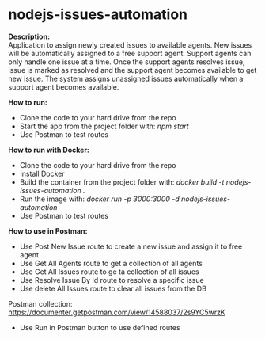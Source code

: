 # nodejs-issues-automation

**Description:**<br>
Application to assign newly created issues to available agents. New issues will be automatically assigned to a free support agent. Support agents can only handle one issue at a time. Once the support agents resolves issue, issue is marked as resolved and the support
agent becomes available to get new issue. The system assigns unassigned issues automatically when a support agent becomes available.

**How to run:**<br>
- Clone the code to your hard drive from the repo
- Start the app from the project folder with: _npm start_
- Use Postman to test routes

**How to run with Docker:**<br>
- Clone the code to your hard drive from the repo
- Install Docker
- Build the container from the project folder with: _docker build -t nodejs-issues-automation ._
- Run the image with: _docker run -p 3000:3000 -d nodejs-issues-automation_
- Use Postman to test routes

**How to use in Postman:**<br>
- Use Post New Issue route to create a new issue and assign it to free agent
- Use Get All Agents route to get a collection of all agents
- Use Get All Issues route to ge ta collection of all issues
- Use Resolve Issue By Id route to resolve a specific issue
- Use delete All Issues route to clear all issues from the DB

Postman collection: https://documenter.getpostman.com/view/14588037/2s9YC5wrzK
- Use Run in Postman button to use defined routes
